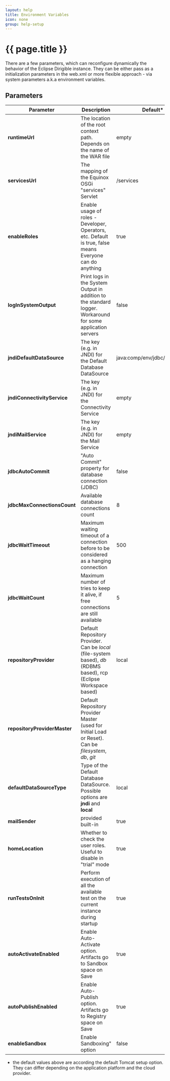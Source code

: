 ```yaml
---
layout: help
title: Environment Variables
icon: none
group: help-setup
---
```


{{ page.title }}
===

There are a few parameters, which can reconfigure dynamically the behavior of the Eclipse Dirigible instance. They can be either pass as a initialization parameters in the web.xml or more flexible approach - via system parameters a.k.a environment variables.


Parameters
---

Parameter     | Description | Default*
------------ | ----------- | --------
**runtimeUrl**   | The location of the root context path. Depends on the name of the WAR file | empty
**servicesUrl**   | The mapping of the Equinox OSGi "services" Servlet | /services
**enableRoles**   | Enable usage of roles - Developer, Operators, etc. Default is true, false means Everyone can do anything | true
**logInSystemOutput**   | Print logs in the System Output in addition to the standard logger. Workaround for some application servers | false
**jndiDefaultDataSource**   | The key (e.g. in JNDI) for the Default Database DataSource | java:comp/env/jdbc/DefaultDB
**jndiConnectivityService**   | The key (e.g. in JNDI) for the Connectivity Service  | empty
**jndiMailService**   | The key (e.g. in JNDI) for the Mail Service | empty
**jdbcAutoCommit**   | "Auto Commit" property for database connection (JDBC) | false
**jdbcMaxConnectionsCount**   | Available database connections count | 8
**jdbcWaitTimeout**   | Maximum waiting timeout of a connection before to be considered as a hanging connection | 500
**jdbcWaitCount**   | Maximum number of tries to keep it alive, if free connections are still available | 5
**repositoryProvider**   | Default Repository Provider. Can be *local* (file-system based), *db* (RDBMS based), rcp (Eclipse Workspace based)  | local
**repositoryProviderMaster**   | Default Repository Provider Master (used for Initial Load or Reset). Can be *filesystem*, *db*, *git* | 
**defaultDataSourceType**   | Type of the Default Database DataSource. Possible options are **jndi** and **local** | local
**mailSender**   | provided built-in | true
**homeLocation**   | Whether to check the user roles. Useful to disable in "trial" mode | true
**runTestsOnInit**   | Perform execution of all the available test on the current instance during startup | true
**autoActivateEnabled**   | Enable Auto-Activate option. Artifacts go to Sandbox space on Save | true
**autoPublishEnabled**   | Enable Auto-Publish option. Artifacts go to Registry space on Save | true
**enableSandbox**   | Enable Sandboxing" option | false



* the default values above are according the default Tomcat setup option. They can differ depending on the application platform and the cloud provider.

